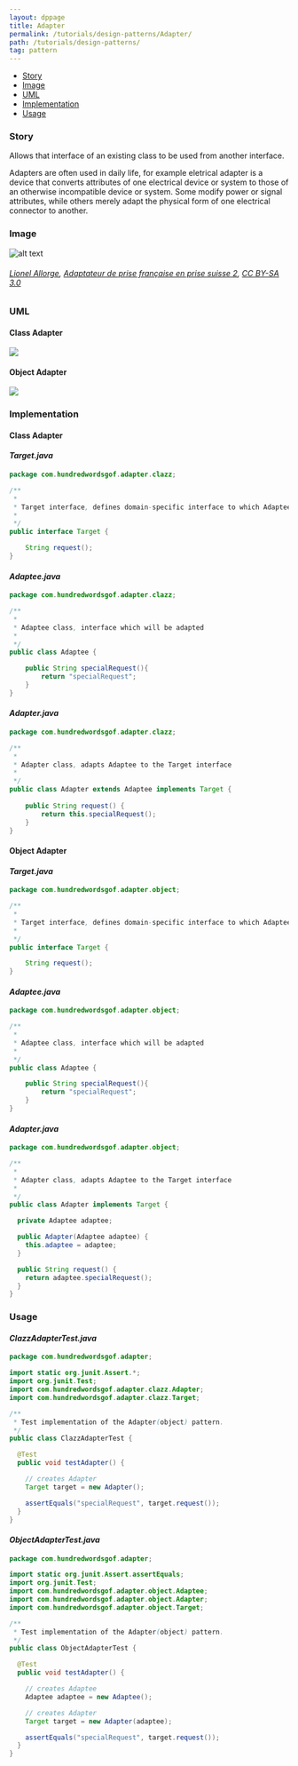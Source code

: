 ```yaml
---
layout: dppage
title: Adapter
permalink: /tutorials/design-patterns/Adapter/
path: /tutorials/design-patterns/
tag: pattern
---
```


* [Story](#Story)
* [Image](#Image)
* [UML](#UML)
* [Implementation](#Implementation)
* [Usage](#Usage)


###  <a id="Story"></a>Story 

Allows that interface of an existing class to be used from another interface.

Adapters are often used in daily life, for example eletrical adapter is a device that 
converts attributes of one electrical device or system to those of an otherwise incompatible device or system. 
Some modify power or signal attributes, while others merely adapt the physical form of one electrical connector to another.





###  <a id="Image"></a>Image 


![alt text](http://www.design-patterns-stories.com/assets/img/image/adapter.jpg "Adapter")  
###### <a href="https://commons.wikimedia.org/wiki/User:Lionel_Allorge">Lionel Allorge</a>, <a href="https://commons.wikimedia.org/wiki/File:Adaptateur_de_prise_française_en_prise_suisse_2.jpg">Adaptateur de prise française en prise suisse 2</a>, <a href="https://creativecommons.org/licenses/by-sa/3.0/legalcode">CC BY-SA 3.0</a>



###  <a id="UML"></a>UML
#### Class Adapter
[![](http://www.design-patterns-stories.com/assets/img/uml/classadapter.png)](http://www.design-patterns-stories.com/assets/img/uml/classadapter.png)

#### Object Adapter
[![](http://www.design-patterns-stories.com/assets/img/uml/objectadapter.png)](http://www.design-patterns-stories.com/assets/img/uml/objectadapter.png)

###  <a id="Implementation"></a>Implementation 

#### Class Adapter
#### *Target.java* 
```java 
package com.hundredwordsgof.adapter.clazz;

/**
 * 
 * Target interface, defines domain-specific interface to which Adaptee will be adapted 
 *
 */
public interface Target {

	String request();	
}
```

#### *Adaptee.java* 
```java 
package com.hundredwordsgof.adapter.clazz;

/**
 * 
 * Adaptee class, interface which will be adapted 
 *
 */
public class Adaptee {

	public String specialRequest(){
		return "specialRequest";
	}
}
```

#### *Adapter.java* 
```java 
package com.hundredwordsgof.adapter.clazz;

/**
 * 
 * Adapter class, adapts Adaptee to the Target interface
 *
 */
public class Adapter extends Adaptee implements Target {
	
	public String request() {
		return this.specialRequest();
	}
}
```

#### Object Adapter
#### *Target.java* 
```java 
package com.hundredwordsgof.adapter.object;

/**
 * 
 * Target interface, defines domain-specific interface to which Adaptee will be adapted 
 *
 */
public interface Target {

	String request();	
}
```

#### *Adaptee.java* 
```java 
package com.hundredwordsgof.adapter.object;

/**
 * 
 * Adaptee class, interface which will be adapted 
 *
 */
public class Adaptee {

	public String specialRequest(){
		return "specialRequest";
	}
}
```

#### *Adapter.java* 
```java 
package com.hundredwordsgof.adapter.object;

/**
 * 
 * Adapter class, adapts Adaptee to the Target interface
 *
 */
public class Adapter implements Target {

  private Adaptee adaptee;

  public Adapter(Adaptee adaptee) {
    this.adaptee = adaptee;
  }

  public String request() {
    return adaptee.specialRequest();
  }
}
```

###  <a id="Usage"></a>Usage 

#### *ClazzAdapterTest.java* 
```java 
package com.hundredwordsgof.adapter;

import static org.junit.Assert.*;
import org.junit.Test;
import com.hundredwordsgof.adapter.clazz.Adapter;
import com.hundredwordsgof.adapter.clazz.Target;

/**
 * Test implementation of the Adapter(object) pattern.
 */
public class ClazzAdapterTest {

  @Test
  public void testAdapter() {

    // creates Adapter
    Target target = new Adapter();

    assertEquals("specialRequest", target.request());
  }
}
```

#### *ObjectAdapterTest.java* 
```java 
package com.hundredwordsgof.adapter;

import static org.junit.Assert.assertEquals;
import org.junit.Test;
import com.hundredwordsgof.adapter.object.Adaptee;
import com.hundredwordsgof.adapter.object.Adapter;
import com.hundredwordsgof.adapter.object.Target;

/**
 * Test implementation of the Adapter(object) pattern.
 */
public class ObjectAdapterTest {

  @Test
  public void testAdapter() {

    // creates Adaptee
    Adaptee adaptee = new Adaptee();

    // creates Adapter
    Target target = new Adapter(adaptee);

    assertEquals("specialRequest", target.request());
  }
}
```

